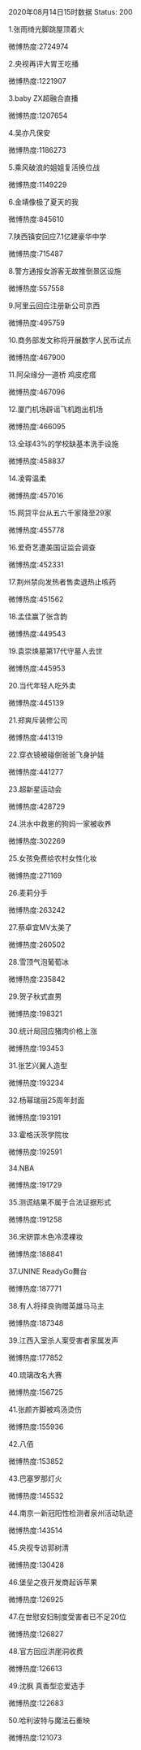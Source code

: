 2020年08月14日15时数据
Status: 200

1.张雨绮光脚跳屋顶着火

微博热度:2724974

2.央视再评大胃王吃播

微博热度:1221907

3.baby ZX超融合直播

微博热度:1207654

4.吴亦凡保安

微博热度:1186273

5.乘风破浪的姐姐复活换位战

微博热度:1149229

6.金靖像极了夏天的我

微博热度:845610

7.陕西镇安回应7.1亿建豪华中学

微博热度:715487

8.警方通报女游客无故推倒景区设施

微博热度:557558

9.阿里云回应注册新公司京西

微博热度:495759

10.商务部发文称将开展数字人民币试点

微博热度:467900

11.阿朵缘分一道桥 鸡皮疙瘩

微博热度:467096

12.厦门机场辟谣飞机跑出机场

微博热度:466095

13.全球43%的学校缺基本洗手设施

微博热度:458837

14.凌霄温柔

微博热度:457016

15.网贷平台从五六千家降至29家

微博热度:455778

16.爱奇艺遭美国证监会调查

微博热度:452331

17.荆州禁向发热者售卖退热止咳药

微博热度:451562

18.孟佳赢了张含韵

微博热度:449543

19.袁崇焕墓第17代守墓人去世

微博热度:445953

20.当代年轻人吃外卖

微博热度:445139

21.郑爽斥装修公司

微博热度:441319

22.穿衣镜被碰倒爸爸飞身护娃

微博热度:441277

23.超新星运动会

微博热度:428729

24.洪水中救崽的狗妈一家被收养

微博热度:302269

25.女孩免费给农村女性化妆

微博热度:271169

26.麦莉分手

微博热度:263242

27.蔡卓宜MV太美了

微博热度:260502

28.雪顶气泡葡萄冰

微博热度:235842

29.贺子秋式直男

微博热度:198321

30.统计局回应猪肉价格上涨

微博热度:193453

31.张艺兴翼人造型

微博热度:193234

32.杨幂瑞丽25周年封面

微博热度:193191

33.霍格沃茨学院妆

微博热度:192591

34.NBA

微博热度:191729

35.测谎结果不属于合法证据形式

微博热度:191258

36.宋妍霏木色冷漠裸妆

微博热度:188841

37.UNINE ReadyGo舞台

微博热度:187771

38.有人将择良驹赠英雄马马主

微博热度:187348

39.江西入室杀人案受害者家属发声

微博热度:177852

40.琉璃改名大赛

微博热度:156725

41.张颜齐脚被鸡汤烫伤

微博热度:155936

42.八佰

微博热度:153852

43.巴塞罗那灯火

微博热度:145532

44.南京一新冠阳性检测者泉州活动轨迹

微博热度:143514

45.央视专访郭树清

微博热度:130428

46.堡垒之夜开发商起诉苹果

微博热度:126925

47.在世慰安妇制度受害者已不足20位

微博热度:126827

48.官方回应洪崖洞收费

微博热度:126613

49.沈枫 真香型恋爱选手

微博热度:122683

50.哈利波特与魔法石重映

微博热度:121073

